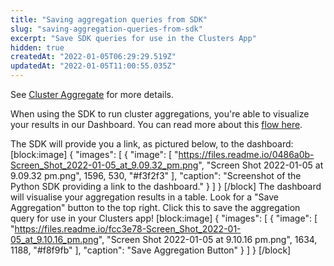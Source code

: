 ```yaml
---
title: "Saving aggregation queries from SDK"
slug: "saving-aggregation-queries-from-sdk"
excerpt: "Save SDK queries for use in the Clusters App"
hidden: true
createdAt: "2022-01-05T06:29:29.519Z"
updatedAt: "2022-01-05T11:00:55.035Z"
---
```

See [Cluster Aggregate](doc:cluster-aggregate)  for more details.

When using the SDK to run cluster aggregations, you're able to visualize your results in our Dashboard. You can read more about this [flow here](https://docs.relevance.ai/docs/quick-tour).

The SDK will provide you a link, as pictured below, to the dashboard:
[block:image]
{
  "images": [
    {
      "image": [
        "https://files.readme.io/0486a0b-Screen_Shot_2022-01-05_at_9.09.32_pm.png",
        "Screen Shot 2022-01-05 at 9.09.32 pm.png",
        1596,
        530,
        "#f3f2f3"
      ],
      "caption": "Screenshot of the Python SDK providing a link to the dashboard."
    }
  ]
}
[/block]
The dashboard will visualise your aggregation results in a table. Look for a "Save Aggregation" button to the top right. Click this to save the aggregation query for use in your Clusters app!
[block:image]
{
  "images": [
    {
      "image": [
        "https://files.readme.io/fcc3e78-Screen_Shot_2022-01-05_at_9.10.16_pm.png",
        "Screen Shot 2022-01-05 at 9.10.16 pm.png",
        1634,
        1188,
        "#f8f9fb"
      ],
      "caption": "Save Aggregation Button"
    }
  ]
}
[/block]